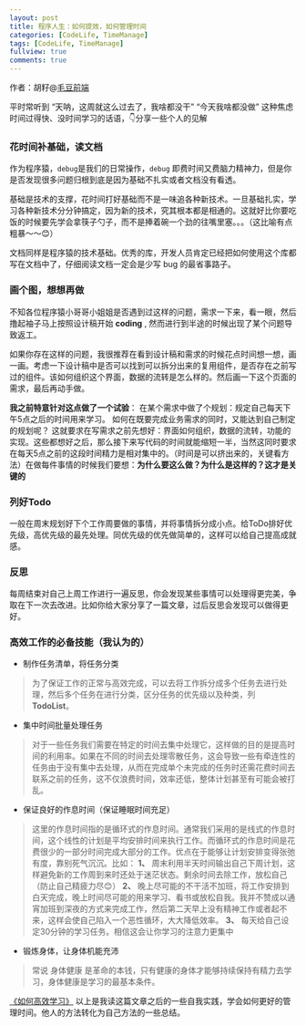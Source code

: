 ```yaml
---
layout: post
title: 程序人生：如何提效，如何管理时间
categories: [CodeLife, TimeManage]
tags: [CodeLife, TimeManage]
fullview: true
comments: true
---
```


作者：胡籽@[毛豆前端](https://maodoufe.github.io/)

平时常听到 “天呐，这周就这么过去了，我啥都没干” “今天我啥都没做” 这种焦虑时间过得快、没时间学习的话语，👇分享一些个人的见解

### 花时间补基础，读文档
作为程序猿，`debug`是我们的日常操作，`debug` 即费时间又费脑力精神力，但是你是否发现很多问题归根到底是因为基础不扎实或者文档没有看透。

基础是技术的支撑，花时间打好基础而不是一味追各种新技术。一旦基础扎实，学习各种新技术分分钟搞定，因为新的技术，究其根本都是相通的。这就好比你要吃饭的时候要先学会拿筷子勺子，而不是捧着碗一个劲的往嘴里塞。。。（这比喻有点粗暴～～😊）

文档同样是程序猿的技术基础。优秀的库，开发人员肯定已经把如何使用这个库都写在文档中了，仔细阅读文档一定会是少写 bug 的最省事路子。

### 画个图，想想再做
不知各位程序猿小哥哥小姐姐是否遇到过这样的问题，需求一下来，看一眼，然后撸起袖子马上按照设计稿开始 **coding** , 然而进行到半途的时候出现了某个问题导致返工。

如果你存在这样的问题，我很推荐在看到设计稿和需求的时候花点时间想一想，画一画。考虑一下设计稿中是否可以找到可以拆分出来的复用组件，是否存在之前写过的组件。该如何组织这个界面，数据的流转是怎么样的。然后画一下这个页面的需求，最后再动手做。

**我之前特意针对这点做了一个试验**：
在某个需求中做了个规划：规定自己每天下午5点之后的时间用来学习。
如何在既要完成业务需求的同时，又能达到自己制定的规划呢？
这就要求在写需求之前先想好：界面如何组织，数据的流转，功能的实现。这些都想好之后，那么接下来写代码的时间就能缩短一半，当然这同时要求在每天5点之前的这段时间精力是相对集中的。（时间是可以挤出来的，关键看方法）在做每件事情的时候我们要想：**为什么要这么做？为什么是这样的？这才是关键的**

### 列好Todo
一般在周末规划好下个工作周要做的事情，并将事情拆分成小点。给ToDo排好优先级，高优先级的最先处理。同优先级的优先做简单的，这样可以给自己提高成就感。

### 反思
每周结束对自己上周工作进行一遍反思，你会发现某些事情可以处理得更完美，争取在下一次去改进。比如你给大家分享了一篇文章，过后反思会发现可以做得更好。

### 高效工作的必备技能（我认为的）

 - 制作任务清单，将任务分类
 > 为了保证工作的正常与高效完成，可以去将工作拆分成多个任务去进行处理，然后多个任务在进行分类，区分任务的优先级以及种类，列 **TodoList**。
 - 集中时间批量处理任务
 > 对于一些任务我们需要在特定的时间去集中处理它，这样做的目的是提高时间的利用率。如果在不同的时间去处理零散任务，这会导致一些有牵连性的任务由于没有集中去处理，从而在完成单个未完成的任务时还需花费时间去联系之前的任务，这不仅浪费时间，效率还低，整体计划甚至有可能会被打乱。

 - 保证良好的作息时间（保证睡眠时间充足）
> 这里的作息时间指的是循环式的作息时间。通常我们采用的是线式的作息时间，这个线性的计划是平均安排时间来执行工作。而循环式的作息时间是花费很少的一部分时间完成大部分的工作。优点在于能够让计划安排变得张弛有度，靠别死气沉沉。比如：
**1、** 周末利用半天时间输出自己下周计划，这样避免新的工作周到来时还处于迷茫状态。剩余时间去除工作，放松自己（防止自己精疲力尽😊）
**2、** 晚上尽可能的不干活不加班，将工作安排到白天完成，晚上时间尽可能的用来学习、看书或放松自我。我并不赞成以通宵加班到深夜的方式来完成工作，然后第二天早上没有精神工作或者起不来，这样会使自己陷入一个恶性循环，大大降低效率。
**3、** 每天给自己设定30分钟的学习任务。相信这会让你学习的注意力更集中

 - 锻炼身体，让身体机能充沛
> 常说 身体健康 是革命的本钱，只有健康的身体才能够持续保持有精力去学习，身体健康是学习的最基本条件。

[《如何高效学习》][1] 以上是我读这篇文章之后的一些自我实践，学会如何更好的管理时间。他人的方法转化为自己方法的一些总结。


  [1]: https://juejin.im/post/5b55591d6fb9a04f951d1c10






